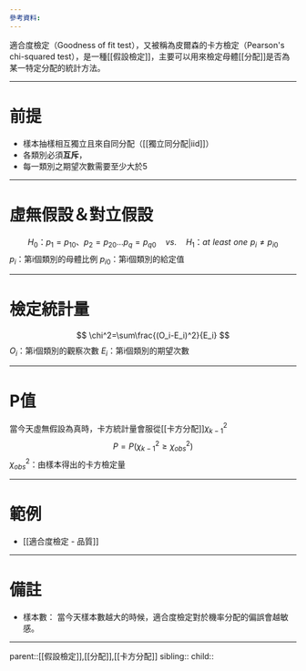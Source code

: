 ```yaml
---
參考資料:
---
```

適合度檢定（Goodness of fit test），又被稱為皮爾森的卡方檢定（Pearson's chi-squared test），是一種[[假設檢定]]，主要可以用來檢定母體[[分配]]是否為某一特定分配的統計方法。
- - -
# 前提
- 樣本抽樣相互獨立且來自同分配（[[獨立同分配|iid]]）
- 各類別必須**互斥**，
- 每一類別之期望次數需要至少大於5
- - -
# 虛無假設＆對立假設
$$
H_0\text{：}p_1=p_{10}、p_2=p_{20}\ldots p_q=p_{q0}\quad vs.\quad H_1\text{：}at \,\,least\,\,one\,\,p_i\neq p_{i0}
$$
$p_i$：第i個類別的母體比例
$p_{i0}$：第i個類別的給定值
- - -
# 檢定統計量
$$
\chi^2=\sum\frac{(O_i-E_i)^2}{E_i}
$$
$O_i$：第i個類別的觀察次數
$E_i$：第i個類別的期望次數
- - -
# P值
當今天虛無假設為真時，卡方統計量會服從[[卡方分配]]$\chi^2_{k-1}$
$$
P=P(\chi^2_{k-1}\geq\chi^2_{obs})
$$
$\chi^2_{obs}$：由樣本得出的卡方檢定量
- - -
# 範例
- [[適合度檢定 - 品質]]
- - -
# 備註
- 樣本數：
當今天樣本數越大的時候，適合度檢定對於機率分配的偏誤會越敏感。
- - -
parent::[[假設檢定]],[[分配]],[[卡方分配]]
sibling::
child::